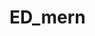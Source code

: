 # ED_mern
<!-- https://vast-basin-22655.herokuapp.com/ | https://git.heroku.com/vast-basin-22655.git -->
<!-- git push heroku main-->